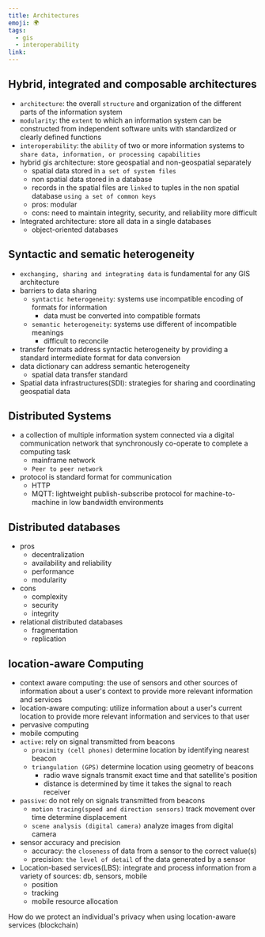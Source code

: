```yaml
---
title: Architectures
emoji: 🌍
tags:
  - gis
  - interoperability
link:
---
```


## Hybrid, integrated and composable architectures

- `architecture`: the overall `structure` and organization of the different parts of the information system
- `modularity`: the `extent` to which an information system can be constructed from independent software units with standardized or clearly defined functions
- `interoperability`: the `ability` of two or more information systems to `share data, information, or processing capabilities`
- hybrid gis architecture: store geospatial and non-geospatial separately
  - spatial data stored in `a set of system files`
  - non spatial data stored in a database
  - records in the spatial files are `linked` to tuples in the non spatial database `using a set of common keys`
  - pros: modular
  - cons: need to maintain integrity, security, and reliability more difficult
- Integrated architecture: store all data in a single databases
  - object-oriented databases

## Syntactic and sematic heterogeneity

- `exchanging, sharing and integrating data` is fundamental for any GIS architecture
- barriers to data sharing
  - `syntactic heterogeneity`: systems use incompatible encoding of formats for information
    - data must be converted into compatible formats
  - `semantic heterogeneity`: systems use different of incompatible meanings
    - difficult to reconcile
- transfer formats address syntactic heterogeneity by providing a standard intermediate format for data conversion
- data dictionary can address semantic heterogeneity
  - spatial data transfer standard
- Spatial data infrastructures(SDI): strategies for sharing and coordinating geospatial data

## Distributed Systems

- a collection of multiple information system connected via a digital communication network that synchronously co-operate to complete a computing task
  - mainframe network
  - `Peer to peer network`
- protocol is standard format for communication
  - HTTP
  - MQTT: lightweight publish-subscribe protocol for machine-to-machine in low bandwidth environments

## Distributed databases

- pros
  - decentralization
  - availability and reliability
  - performance
  - modularity
- cons
  - complexity
  - security
  - integrity
- relational distributed databases
  - fragmentation
  - replication

## location-aware Computing

- context aware computing: the use of sensors and other sources of information about a user's context to provide more relevant information and services
- location-aware computing: utilize information about a user's current location to provide more relevant information and services to that user
- pervasive computing
- mobile computing
- `active`: rely on signal transmitted from beacons
  - `proximity (cell phones)` determine location by identifying nearest beacon
  - `triangulation (GPS)` determine location using geometry of beacons
    - radio wave signals transmit exact time and that satellite's position
    - distance is determined by time it takes the signal to reach receiver
- `passive`: do not rely on signals transmitted from beacons
  - `motion tracing(speed and direction sensors)` track movement over time determine displacement
  - `scene analysis (digital camera)` analyze images from digital camera
- sensor accuracy and precision
  - accuracy: the `closeness` of data from a sensor to the correct value(s)
  - precision: `the level of detail` of the data generated by a sensor
- Location-based services(LBS): integrate and process information from a variety of sources: db, sensors, mobile
  - position
  - tracking
  - mobile resource allocation

How do we protect an individual's privacy when using location-aware services (blockchain)
